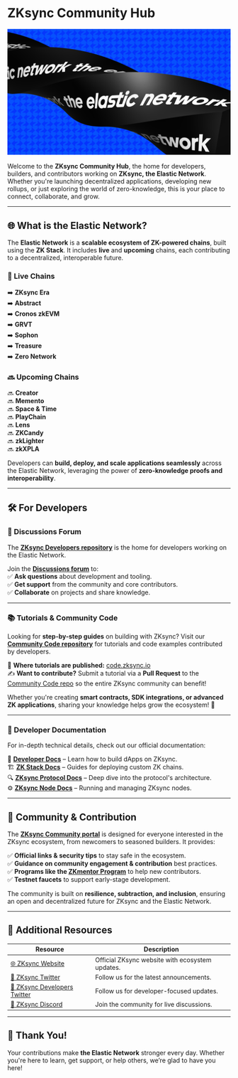 # **ZKsync Community Hub**  

![Elastic Network](../elastic-network-wist.png)  

Welcome to the **ZKsync Community Hub**, the home for developers, builders, and contributors working on **ZKsync, the Elastic Network**. Whether you're launching decentralized applications, developing new rollups, or just exploring the world of zero-knowledge, this is your place to connect, collaborate, and grow.  

---

## **🌐 What is the Elastic Network?**  

The **Elastic Network** is a **scalable ecosystem of ZK-powered chains**, built using the **ZK Stack**. It includes **live** and **upcoming** chains, each contributing to a decentralized, interoperable future.

### **🔹 Live Chains**  
➡️ **ZKsync Era**  
➡️ **Abstract**  
➡️ **Cronos zkEVM**  
➡️ **GRVT**  
➡️ **Sophon**  
➡️ **Treasure**  
➡️ **Zero Network**  

### **🔜 Upcoming Chains**  
🔜 **Creator**  
🔜 **Memento**  
🔜 **Space & Time**  
🔜 **PlayChain**  
🔜 **Lens**  
🔜 **ZKCandy**  
🔜 **zkLighter**  
🔜 **zkXPLA**  

Developers can **build, deploy, and scale applications seamlessly** across the Elastic Network, leveraging the power of **zero-knowledge proofs and interoperability**.  

---

## **🛠 For Developers**  

### **📢 Discussions Forum**  
The **[ZKsync Developers repository](https://github.com/zksync-community-hub/zksync-developers)** is the home for developers working on the Elastic Network.  

Join the **[Discussions forum](https://github.com/zksync-community-hub/zksync-developers/discussions)** to:  
✅ **Ask questions** about development and tooling.  
✅ **Get support** from the community and core contributors.  
✅ **Collaborate** on projects and share knowledge.  

---

### **📚 Tutorials & Community Code**  

Looking for **step-by-step guides** on building with ZKsync? Visit our **[Community Code repository](https://github.com/zkSync-Community-Hub/community-code)** for tutorials and code examples contributed by developers.  

📖 **Where tutorials are published:** [code.zksync.io](https://code.zksync.io/)  
✍️ **Want to contribute?** Submit a tutorial via a **Pull Request** to the [Community Code repo](https://github.com/zkSync-Community-Hub/community-code) so the entire ZKsync community can benefit!  

Whether you're creating **smart contracts, SDK integrations, or advanced ZK applications**, sharing your knowledge helps grow the ecosystem! 🚀  

---

### **📖 Developer Documentation**  

For in-depth technical details, check out our official documentation:  

📖 **[Developer Docs](https://docs.zksync.io/build)** – Learn how to build dApps on ZKsync.  
🏗 **[ZK Stack Docs](https://docs.zksync.io/zk-stack)** – Guides for deploying custom ZK chains.  
🔍 **[ZKsync Protocol Docs](https://docs.zksync.io/zksync-protocol)** – Deep dive into the protocol's architecture.  
⚙️ **[ZKsync Node Docs](https://docs.zksync.io/zksync-node)** – Running and managing ZKsync nodes.  

---

## **👥 Community & Contribution**  

The **[ZKsync Community portal](https://zknation.gitbook.io/zksync-community-hub)** is designed for everyone interested in the ZKsync ecosystem, from newcomers to seasoned builders. It provides:  

✅ **Official links & security tips** to stay safe in the ecosystem.  
✅ **Guidance on community engagement & contribution** best practices.  
✅ **Programs like the [ZKmentor Program](https://zknation.gitbook.io/zksync-community-hub/get-involved/zk-mentor)** to help new contributors.  
✅ **Testnet faucets** to support early-stage development.  

The community is built on **resilience, subtraction, and inclusion**, ensuring an open and decentralized future for ZKsync and the Elastic Network.  

---

## **🔄 Additional Resources**  

| **Resource** | **Description** |
|-------------|----------------|
| [🌐 ZKsync Website](https://zksync.io/) | Official ZKsync website with ecosystem updates. |
| [📢 ZKsync Twitter](https://twitter.com/zksync) | Follow us for the latest announcements. |
| [📢 ZKsync Developers Twitter](https://twitter.com/zkSyncDevs) | Follow us for developer-focused updates. |
| [💬 ZKsync Discord](https://join.zksync.dev/) | Join the community for live discussions. |

---

## **🙏 Thank You!**  

Your contributions make **the Elastic Network** stronger every day. Whether you're here to learn, get support, or help others, we’re glad to have you here!
